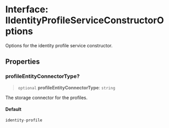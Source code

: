 # Interface: IIdentityProfileServiceConstructorOptions

Options for the identity profile service constructor.

## Properties

### profileEntityConnectorType?

> `optional` **profileEntityConnectorType**: `string`

The storage connector for the profiles.

#### Default

```ts
identity-profile
```
